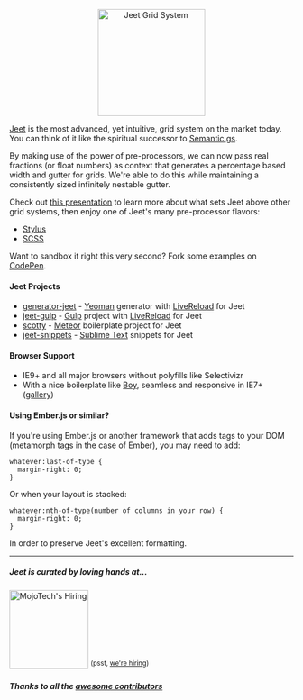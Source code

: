 <p align="center">
<img width="190px" src="https://mojotech.github.io/jeet/img/jeet-logo-color.svg" title="Jeet Grid System">
</p>

[Jeet](http://jeet.gs) is the most advanced, yet intuitive, grid system on the market today. You can think of it like the spiritual successor to [Semantic.gs](http://semantic.gs/).

By making use of the power of pre-processors, we can now pass real fractions (or float numbers) as context that generates a percentage based width and gutter for grids. We're able to do this while maintaining a consistently sized infinitely nestable gutter.

Check out [this presentation](http://corysimmons.github.io/presentations/jeet-5) to learn more about what sets Jeet above other grid systems, then enjoy one of Jeet's many pre-processor flavors:

- [Stylus](stylus)
- [SCSS](scss)

Want to sandbox it right this very second? Fork some examples on [CodePen](http://codepen.io/collection/eilAH/).

#### Jeet Projects
- [generator-jeet](https://github.com/juliancwirko/generator-jeet) - [Yeoman](http://yeoman.io/) generator with [LiveReload](http://livereload.com) for Jeet
- [jeet-gulp](https://github.com/muraken720/jeet-gulp) - [Gulp](http://gulpjs.com) project with [LiveReload](http://livereload.com) for Jeet
- [scotty](https://github.com/juliancwirko/scotty) - [Meteor](http://meteor.com) boilerplate project for Jeet
- [jeet-snippets](https://github.com/markalfred/jeet-snippets) - [Sublime Text](http://www.sublimetext.com) snippets for Jeet

#### Browser Support
- IE9+ and all major browsers without polyfills like Selectivizr
- With a nice boilerplate like [Boy](http://github.com/corysimmons/boy), seamless and responsive in IE7+ ([gallery](http://imgur.com/a/Z0YPD))

#### Using Ember.js or similar?

If you're using Ember.js or another framework that adds tags to your DOM (metamorph tags in the case of Ember), you may need to add:

    whatever:last-of-type {
      margin-right: 0;
    }
    
Or when your layout is stacked:

    whatever:nth-of-type(number of columns in your row) {
      margin-right: 0;
    }

In order to preserve Jeet's excellent formatting.

---

##### Jeet is curated by loving hands at...
<a href="http://mojotech.com"><img width="140px" src="https://mojotech.github.io/jeet/img/mojotech-logo.svg" title="MojoTech's Hiring"></a> <sup>(psst, [we're hiring](http://www.mojotech.com/jobs))</sup>

##### Thanks to all the [awesome contributors](https://github.com/mojotech/jeet/graphs/contributors) 
